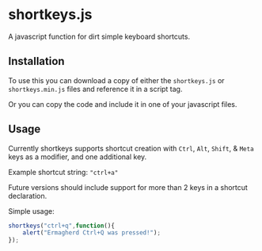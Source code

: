 shortkeys.js
============

A javascript function for dirt simple keyboard shortcuts.

Installation
------------

To use this you can download a copy of either the `shortkeys.js` or `shortkeys.min.js` files and reference it
in a script tag. 

Or you can copy the code and include it in one of your javascript files.

Usage
-----

Currently shortkeys supports shortcut creation with `Ctrl`, `Alt`, `Shift`, & `Meta` keys as a modifier, and one additional key.

Example shortcut string: ```"ctrl+a"```

Future versions should include support for more than 2 keys in a shortcut declaration.

Simple usage:

```javascript
shortkeys("ctrl+q",function(){
    alert("Ermagherd Ctrl+Q was pressed!");
});
```
